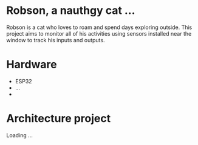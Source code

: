 # Robson, a nauthgy cat ...
Robson is a cat who loves to roam and spend days exploring outside. This project aims to monitor all of his activities using sensors installed near the window to track his inputs and outputs.

# Hardware
- ESP32
- ...
- 
# Architecture project
Loading ...
